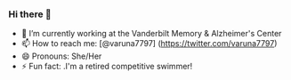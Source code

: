 ### Hi there 👋

- 🔭 I’m currently working  at the Vanderbilt Memory & Alzheimer's Center
- 📫 How to reach me:  [@varuna7797] (https://twitter.com/varuna7797)
- 😄 Pronouns:  She/Her
- ⚡ Fun fact: .I'm a retired competitive swimmer! 
